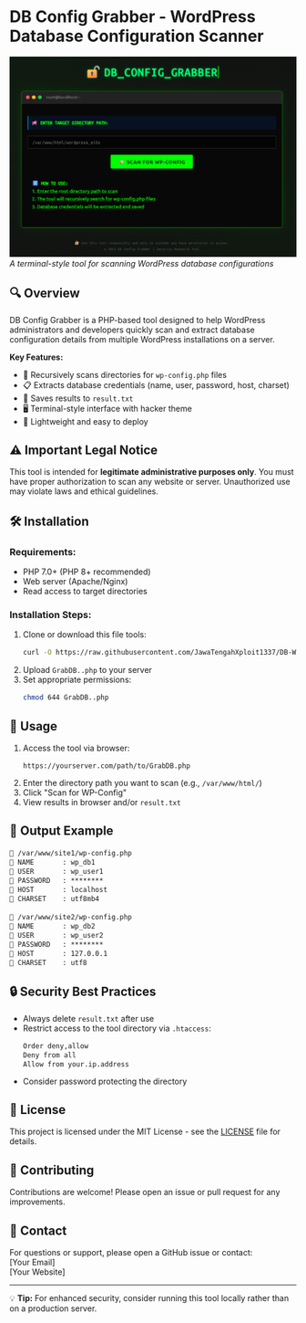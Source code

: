 # **DB Config Grabber - WordPress Database Configuration Scanner**

![Terminal Interface Preview](preview.png)  
*A terminal-style tool for scanning WordPress database configurations*

## 🔍 **Overview**
DB Config Grabber is a PHP-based tool designed to help WordPress administrators and developers quickly scan and extract database configuration details from multiple WordPress installations on a server.

**Key Features:**
- 🔎 Recursively scans directories for `wp-config.php` files
- 📋 Extracts database credentials (name, user, password, host, charset)
- 💾 Saves results to `result.txt`
- 🖥️ Terminal-style interface with hacker theme
- 🚀 Lightweight and easy to deploy

## ⚠️ **Important Legal Notice**
This tool is intended for **legitimate administrative purposes only**. You must have proper authorization to scan any website or server. Unauthorized use may violate laws and ethical guidelines.

## 🛠️ **Installation**
### Requirements:
- PHP 7.0+ (PHP 8+ recommended)
- Web server (Apache/Nginx)
- Read access to target directories

### Installation Steps:
1. Clone or download this file tools:
   ```bash
   curl -O https://raw.githubusercontent.com/JawaTengahXploit1337/DB-WordPress/main/GrabDB.php
   ```
2. Upload `GrabDB..php` to your server
3. Set appropriate permissions:
   ```bash
   chmod 644 GrabDB..php
   ```

## 🚀 **Usage**
1. Access the tool via browser:
   ```
   https://yourserver.com/path/to/GrabDB.php
   ```
2. Enter the directory path you want to scan (e.g., `/var/www/html/`)
3. Click "Scan for WP-Config"
4. View results in browser and/or `result.txt`

## 📂 **Output Example**
```plaintext
📁 /var/www/site1/wp-config.php
🔑 NAME       : wp_db1
🔑 USER       : wp_user1
🔑 PASSWORD   : ********
🔑 HOST       : localhost
🔑 CHARSET    : utf8mb4

📁 /var/www/site2/wp-config.php
🔑 NAME       : wp_db2
🔑 USER       : wp_user2
🔑 PASSWORD   : ********
🔑 HOST       : 127.0.0.1
🔑 CHARSET    : utf8
```

## 🔒 **Security Best Practices**
- Always delete `result.txt` after use
- Restrict access to the tool directory via `.htaccess`:
  ```
  Order deny,allow
  Deny from all
  Allow from your.ip.address
  ```
- Consider password protecting the directory

## 📜 **License**
This project is licensed under the MIT License - see the [LICENSE](LICENSE) file for details.

## 🤝 **Contributing**
Contributions are welcome! Please open an issue or pull request for any improvements.

## 📧 **Contact**
For questions or support, please open a GitHub issue or contact:  
[Your Email]  
[Your Website]  

---

💡 **Tip:** For enhanced security, consider running this tool locally rather than on a production server.
